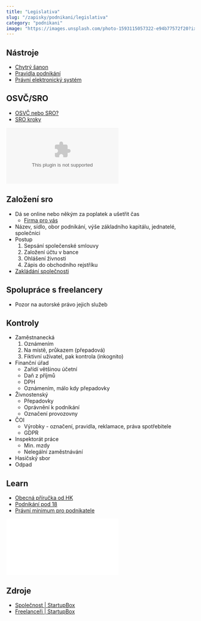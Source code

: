 ```yaml
---
title: "Legislativa"
slug: "/zapisky/podnikani/legislativa"
category: "podnikani"
image: "https://images.unsplash.com/photo-1593115057322-e94b77572f20?ixlib=rb-1.2.1&ixid=MnwxMjA3fDB8MHxwaG90by1wYWdlfHx8fGVufDB8fHx8&auto=format&fit=crop&w=1171&q=80"
---
```

## Nástroje
- [Chytrý šanon](https://chytrysanon.cz/)
- [Pravidla podnikání](https://pravidlapodnikani.cz/home/infonastenka/)
- [Právní elektronický systém](https://www.pespropodnikatele.cz/)
## OSVČ/SRO
- [OSVČ nebo SRO?](https://www.osvcnebosro.cz/)
- [SRO kroky](https://www.jic.cz/magazin/zacinam-podnikat-je-lepsi-zivnost-nebo-firma/)

![JIC](../../@Assets/Podnikání/legislativa/Prezentace/JIC.pptx)

## Založení sro
- Dá se online nebo někým za poplatek a ušetřit čas
	- [Firma pro vás](https://firmaprovas.cz/)
- Název, sídlo, obor podnikání, výše základního kapitálu, jednatelé, společníci
- Postup
	1. Sepsání společenské smlouvy
	2. Založení účtu v bance
	3. Ohlášení živnosti
	4. Zápis do obchodního rejstříku
- [Zakládání společnosti](Zakládání%20společnosti.md)
## Spolupráce s freelancery
- Pozor na autorské právo jejich služeb
## Kontroly
- Zaměstnanecká
	1. Oznámením
	2. Na místě, průkazem (přepadová)
	3. Fiktivní uživatel, pak kontrola (inkognito)
- Finanční úřad
	- Zařídí většinou účetní
	- Daň z příjmů
	- DPH
	- Oznámením, málo kdy přepadovky
- Živnostenský
	- Přepadovky
	- Oprávnění k podnikání
	- Označení provozovny
- ČOI
	- Výrobky - označení, pravidla, reklamace, práva spotřebitele
	- GDPR
- Inspektorát práce
	- Min. mzdy
	- Nelegální zaměstnávání
- Hasičský sbor
- Odpad
## Learn
- [Obecná příručka od HK](https://komora.cz/files/uploads/2021/01/Obecn%C3%A1-p%C5%99%C3%ADru%C4%8Dka_2021.pdf)
- [Podnikání pod 18](https://www.macek.legal/blog.html?a=2446-jeste-vam-neni-18-let-a-chcete-podnikat)
- [Právní minimum pro podnikatele](https://elegal.cz/upload/629-ebook-pravni-minimum-pro-podnikatele.pdf)

![JIC_WL](../../@Assets/Podnikání/legislativa/Prezentace/JIC_WL.pdf)


## Zdroje
- [Společnost | StartupBox](https://startupbox.app/howto/zalozil-jsem-spolecnost)
- [Freelanceři | StartupBox](https://startupbox.app/howto/mam-vyresene-smlouvy-se-svymi-dodavateli-a-freelancery)